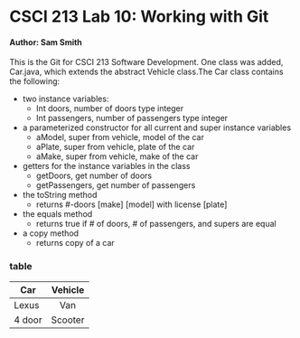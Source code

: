 # CSCI 213 Lab 10: Working with Git


#### Author: Sam Smith

This is the Git for CSCI 213 Software Development. One class was added, Car.java, which extends the abstract Vehicle class.The Car class contains the following:

* two instance variables: 
	* Int doors, number of doors type integer
	* Int passengers, number of passengers type integer
* a parameterized constructor for all current and super instance variables
	* aModel, super from vehicle, model of the car
	* aPlate, super from vehicle, plate of the car
	* aMake, super from vehicle, make of the car
* getters for the instance variables in the class
	* getDoors, get number of doors
	* getPassengers, get number of passengers
* the toString method
	* returns #-doors [make] [model] with license [plate]
* the equals method
	* returns true if # of doors, # of passengers, and supers are equal
* a copy method
	* returns copy of a car

### table
| Car  | Vehicle |
| ------------- |:-------------:|
| Lexus     | Van     |
| 4 door     | Scooter   |





